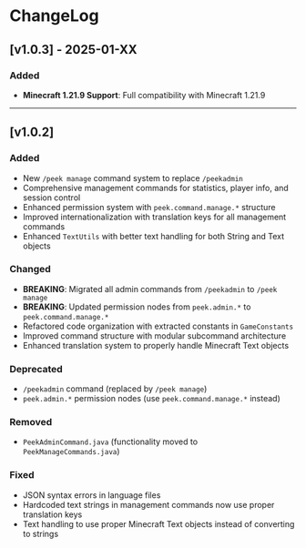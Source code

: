 # ChangeLog

## [v1.0.3] - 2025-01-XX

### Added

- **Minecraft 1.21.9 Support**: Full compatibility with Minecraft 1.21.9

---

## [v1.0.2]

### Added

- New `/peek manage` command system to replace `/peekadmin`
- Comprehensive management commands for statistics, player info, and session control
- Enhanced permission system with `peek.command.manage.*` structure
- Improved internationalization with translation keys for all management commands
- Enhanced `TextUtils` with better text handling for both String and Text objects

### Changed

- **BREAKING**: Migrated all admin commands from `/peekadmin` to `/peek manage`
- **BREAKING**: Updated permission nodes from `peek.admin.*` to `peek.command.manage.*`
- Refactored code organization with extracted constants in `GameConstants`
- Improved command structure with modular subcommand architecture
- Enhanced translation system to properly handle Minecraft Text objects

### Deprecated

- `/peekadmin` command (replaced by `/peek manage`)
- `peek.admin.*` permission nodes (use `peek.command.manage.*` instead)

### Removed

- `PeekAdminCommand.java` (functionality moved to `PeekManageCommands.java`)

### Fixed

- JSON syntax errors in language files
- Hardcoded text strings in management commands now use proper translation keys
- Text handling to use proper Minecraft Text objects instead of converting to strings
